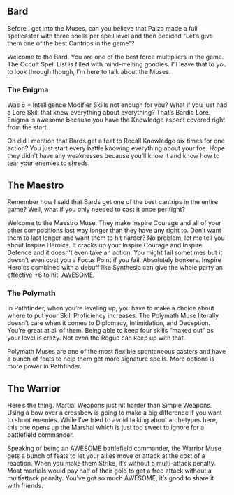 ## Bard

Before I get into the Muses, can you believe that Paizo made a full spellcaster with three spells per spell level and then decided “Let’s give them one of the best Cantrips in the game”?

Welcome to the Bard. You are one of the best force multipliers in the game. The Occult Spell List is filled with mind-melting goodies. I’ll leave that to you to look through though, I’m here to talk about the Muses.

### The Enigma
Was 6 + Intelligence Modifier Skills not enough for you? What if you just had a Lore Skill that knew everything about everything? That’s Bardic Lore. Enigma is awesome because you have the Knowledge aspect covered right from the start.

Oh did I mention that Bards get a feat to Recall Knowledge six times for one action? You just start every battle knowing everything about your foe. Hope they didn’t have any weaknesses because you’ll know it and know how to tear your enemies to shreds.

## The Maestro
Remember how I said that Bards get one of the best cantrips in the entire game? Well, what if you only needed to cast it once per fight?

Welcome to the Maestro Muse. They make Inspire Courage and all of your other compositions last way longer than they have any right to. Don’t want them to last longer and want them to hit harder? No problem, let me tell you about Inspire Heroics. It cracks up your Inspire Courage and Inspire Defence and it doesn’t even take an action. You might fail sometimes but it doesn’t even cost you a Focus Point if you fail. Absolutely bonkers. Inspire Heroics combined with a debuff like Synthesia can give the whole party an effective +6 to hit. AWESOME.

### The Polymath
In Pathfinder, when you’re leveling up, you have to make a choice about where to put your Skill Proficiency increases. The Polymath Muse literally doesn’t care when it comes to Diplomacy, Intimidation, and Deception. You’re great at all of them. Being able to keep four skills “maxed out” as your level is crazy. Not even the Rogue can keep up with that.

Polymath Muses are one of the most flexible spontaneous casters and have a bunch of feats to help them get more signature spells. More options is more power in Pathfinder.

## The Warrior
Here’s the thing. Martial Weapons just hit harder than Simple Weapons. Using a bow over a crossbow is going to make a big difference if you want to shoot enemies. While I’ve tried to avoid talking about archetypes here, this one opens up the Marshal which is just too sweet to ignore for a battlefield commander.

Speaking of being an AWESOME battlefield commander, the Warrior Muse gets a bunch of feats to let your allies move or attack at the cost of a reaction. When you make them Strike, it’s without a multi-attack penalty. Most martials would pay half of their gold to get a free attack without a multiattack penalty. You’ve got so much AWESOME, it’s good to share it with friends.
